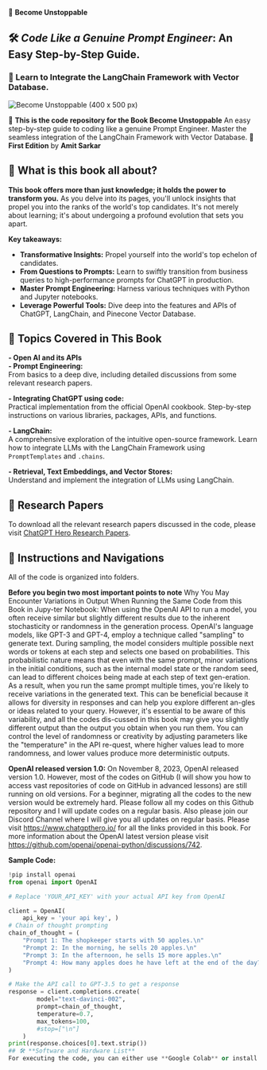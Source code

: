  🚀 **Become Unstoppable**
## 🛠️ *Code Like a Genuine Prompt Engineer*: An Easy Step-by-Step Guide.
### 🔗 Learn to Integrate the LangChain Framework with Vector Database.




  ![Become Unstoppable (400 x 500 px)](https://github.com/ChatGPTHero/Code-Like-a-Genuine-Prompt-Engineer-An-Easy-Step-by-Step-Guide.-First-Edition/assets/146596849/776d17e5-63ef-4bca-a0b4-94fbb6dc4843)

📔 **This is the code repository for the Book Become Unstoppable** 
An easy step-by-step guide to coding like a genuine Prompt Engineer. Master the seamless integration of the LangChain Framework with Vector Database. 
📘 **First Edition** by **Amit Sarkar**


## 📘 **What is this book all about?**

**This book offers more than just knowledge; it holds the power to transform you.** As you delve into its pages, you'll unlock insights that propel you into the ranks of the world's top candidates. It's not merely about learning; it's about undergoing a profound evolution that sets you apart.

**Key takeaways:**  
- **Transformative Insights:** Propel yourself into the world's top echelon of candidates.
- **From Questions to Prompts:** Learn to swiftly transition from business queries to high-performance prompts for ChatGPT in production.
- **Master Prompt Engineering:** Harness various techniques with Python and Jupyter notebooks.
- **Leverage Powerful Tools:** Dive deep into the features and APIs of ChatGPT, LangChain, and Pinecone Vector Database.

## 📘 Topics Covered in This Book

**- Open AI and its APIs**  
**- Prompt Engineering:**  
  From basics to a deep dive, including detailed discussions from some relevant research papers.

**- Integrating ChatGPT using code:**  
  Practical implementation from the official OpenAI cookbook. Step-by-step instructions on various libraries, packages, APIs, and functions.

**- LangChain:**  
  A comprehensive exploration of the intuitive open-source framework. Learn how to integrate LLMs with the LangChain Framework using `PromptTemplates` and `.chains`.

**- Retrieval, Text Embeddings, and Vector Stores:**  
  Understand and implement the integration of LLMs using LangChain.

  ## 📜 **Research Papers**
To download all the relevant research papers discussed in the code, please visit [ChatGPT Hero Research Papers](https://www.chatgpthero.io/book-research-papers/).

## 📁 **Instructions and Navigations**
All of the code is organized into folders. 

**Before you begin two most important points to note**
Why You May Encounter Variations in Output When Running the Same Code from this Book in Jupy-ter Notebook: When using the OpenAI API to run a model, you often receive similar but slightly different results due to the inherent stochasticity or randomness in the generation process. OpenAI's language models, like GPT-3 and GPT-4, employ a technique called "sampling" to generate text. During sampling, the model considers multiple possible next words or tokens at each step and selects one based on probabilities. This probabilistic nature means that even with the same prompt, minor variations in the initial conditions, such as the internal model state or the random seed, can lead to different choices being made at each step of text gen-eration.
As a result, when you run the same prompt multiple times, you're likely to receive variations in the generated text. This can be beneficial because it allows for diversity in responses and can help you explore different an-gles or ideas related to your query. However, it's essential to be aware of this variability, and all the codes dis-cussed in this book may give you slightly different output than the output you obtain when you run them. You can control the level of randomness or creativity by adjusting parameters like the "temperature" in the API re-quest, where higher values lead to more randomness, and lower values produce more deterministic outputs. 

**OpenAI released version 1.0:** On November 8, 2023, OpenAI released version 1.0. However, most of the codes on GitHub (I will show you how to access vast repositories of code on GitHub in advanced lessons) are still running on old versions. For a beginner, migrating all the codes to the new version would be extremely hard. Please follow all my codes on this Github repository and I will update codes on a regular basis. Also please join our Discord  Channel  where I will give you all updates on regular basis.  Please visit https://www.chatgpthero.io/ for all the links provided in this book.  For more information about the OpenAI latest version please visit https://github.com/openai/openai-python/discussions/742.




**Sample Code:**
```python
!pip install openai 
from openai import OpenAI

# Replace 'YOUR_API_KEY' with your actual API key from OpenAI

client = OpenAI(
    api_key = 'your api key', )
# Chain of thought prompting
chain_of_thought = (
    "Prompt 1: The shopkeeper starts with 50 apples.\n"
    "Prompt 2: In the morning, he sells 20 apples.\n"
    "Prompt 3: In the afternoon, he sells 15 more apples.\n"
    "Prompt 4: How many apples does he have left at the end of the day?"
)

# Make the API call to GPT-3.5 to get a response
response = client.completions.create(
        model="text-davinci-002",
        prompt=chain_of_thought,
        temperature=0.7,
        max_tokens=100,
        #stop=["\n"]
    )
print(response.choices[0].text.strip())
## 🛠️ **Software and Hardware List**
For executing the code, you can either use **Google Colab** or install **Anaconda** to run the codes on Jupyter notebooks.
